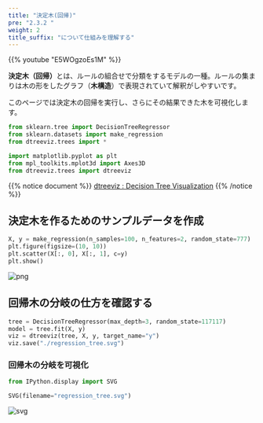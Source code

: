 ```yaml
---
title: "決定木(回帰)"
pre: "2.3.2 "
weight: 2
title_suffix: "について仕組みを理解する"
---
```


{{% youtube "E5WOgzoEs1M" %}}

<div class="pagetop-box">
    <p><b>決定木（回帰）</b>とは、ルールの組合せで分類をするモデルの一種。ルールの集まりは木の形をしたグラフ（<b>木構造</b>）で表現されていて解釈がしやすいです。</p>
    <p>このページでは決定木の回帰を実行し、さらにその結果できた木を可視化します。</p>
</div>

```python
from sklearn.tree import DecisionTreeRegressor
from sklearn.datasets import make_regression
from dtreeviz.trees import *

import matplotlib.pyplot as plt
from mpl_toolkits.mplot3d import Axes3D
from dtreeviz.trees import dtreeviz
```

{{% notice document %}}
[dtreeviz : Decision Tree Visualization](https://github.com/parrt/dtreeviz)
{{% /notice %}}

## 決定木を作るためのサンプルデータを作成


```python
X, y = make_regression(n_samples=100, n_features=2, random_state=777)
plt.figure(figsize=(10, 10))
plt.scatter(X[:, 0], X[:, 1], c=y)
plt.show()
```


    
![png](/images/basic/tree/Decision_Tree_Regressor_files/Decision_Tree_Regressor_6_0.png)
    


## 回帰木の分岐の仕方を確認する


```python
tree = DecisionTreeRegressor(max_depth=3, random_state=117117)
model = tree.fit(X, y)
viz = dtreeviz(tree, X, y, target_name="y")
viz.save("./regression_tree.svg")
```

### 回帰木の分岐を可視化


```python
from IPython.display import SVG

SVG(filename="regression_tree.svg")
```




    
![svg](/images/basic/tree/Decision_Tree_Regressor_files/Decision_Tree_Regressor_10_0.svg)
    


